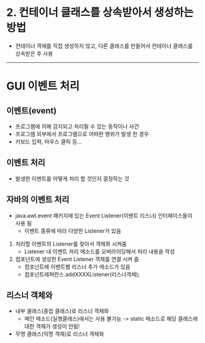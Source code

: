 # 2. 컨테이너 클래스를 상속받아서 생성하는 방법
- 컨테이너 객체를 직접 생성하지 않고, 다른 클래스를 만들어서 컨테이너 클래스를 상속받은 후 사용

---

# GUI 이벤트 처리

## 이벤트(event)
- 프로그램에 의해 감지되고 처리될 수 있는 동작이나 사건
- 프로그램 외부에서 프로그램으로 어떠한 행위가 발생 한 경우
- 키보드 입력, 마우스 클릭 등...

## 이벤트 처리
- 발생한 이벤트를 어떻게 처리 할 것인지 결정하는 것

## 자바의 이벤트 처리
- java.awt.event 패키지에 있는 Event Listener(이벤트 리스너) 인터페이스들이 사용 됨 
	- 이벤트 종류에 따라 다양한 Listener가 있음 
1. 처리할 이벤트의 Listener를 찾아서 객체화 시켜줌
	- Listener 내 이벤트 처리 메소드를 오버라이딩해서 처리 내용을 작성 
2. 컴포넌트에 생성한 Event Listener 객체를 연결 시켜 줌 
	- 컴포넌트에 이벤트별 리스너 추가 메소드가 있음 
	- 컴포넌트레퍼런스.addXXXXListener(리스너객체);

## 리스너 객체와
- 내부 클래스(중첩 클래스)로 리스너 객체화 
	- 메인 메소드(실행클래스)에서는 사용 불가능 -> static 메소드로 해당 클래스에 대한 객체가 생성이 안됨!
- 무명 클래스(익명 객체)로 리스너 객체화 
